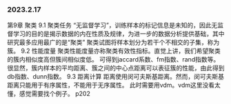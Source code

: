 ### 2023.2.17

第9章 聚类 
9.1 聚类任务
“无监督学习”，训练样本的标记信息是未知的，因此无监督学习的目的是揭示数据的内在性质及规律，为进一步的数据分析提供基础，其中研究最多应用最广的是“聚类”
聚类试图将样本划分为若干个不相交的子集，称为簇。
9.2 性能度量
聚类性能度量亦称聚类有效性指标。直觉上讲，我们希望聚类的簇内相似度高但簇间相似度低。
可得到jaccard系数、fm指数、rand指数等。
很显然，簇内样本的平均距离、簇之间的中心点距离可以表征簇的性能，由此得到db指数、dunn指数。
9.3 距离计算
距离使用闵可夫斯基距离。然而，闵可夫斯基距离只能用于有序属性，不能用于无序属性。
此时需要用vdm。vdm这里没看太懂，感觉需要找个例子。
p202
